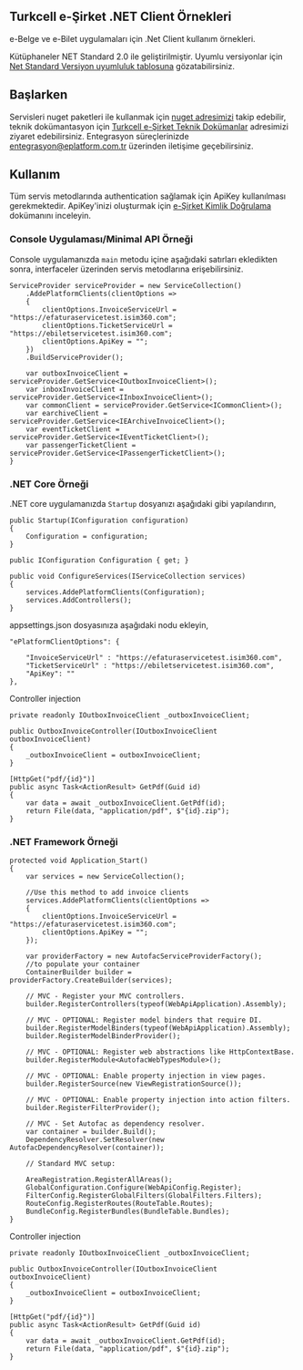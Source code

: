 ## Turkcell e-Şirket .NET Client Örnekleri

e-Belge ve e-Bilet uygulamaları için .Net Client kullanım örnekleri.

Kütüphaneler NET Standard 2.0 ile geliştirilmiştir. Uyumlu versiyonlar için [Net Standard Versiyon uyumluluk tablosuna](https://docs.microsoft.com/tr-tr/dotnet/standard/net-standard?tabs=net-standard-2-0#select-net-standard-version) gözatabilirsiniz.

## Başlarken
Servisleri nuget paketleri ile kullanmak için [nuget adresimizi](https://nuget.org/eplatform) takip edebilir, teknik dokümantasyon için  [Turkcell e-Şirket Teknik Dokümanlar](https://developer.turkcellesirket.com/) adresimizi ziyaret edebilirsiniz. Entegrasyon süreçlerinizde [entegrasyon@eplatform.com.tr](entegrasyon@eplatform.com.tr) üzerinden iletişime geçebilirsiniz.

## Kullanım

Tüm servis metodlarında authentication sağlamak için ApiKey kullanılması gerekmektedir.
ApiKey'inizi oluşturmak için [e-Şirket Kimlik Doğrulama](https://developer.turkcellesirket.com/pages/authentication.html) dokümanını inceleyin.

### Console Uygulaması/Minimal API Örneği

Console uygulamanızda `main` metodu içine aşağıdaki satırları ekledikten sonra, interfaceler üzerinden servis metodlarına erişebilirsiniz.

```
ServiceProvider serviceProvider = new ServiceCollection()
	.AddePlatformClients(clientOptions =>
	{
		clientOptions.InvoiceServiceUrl = "https://efaturaservicetest.isim360.com";
		clientOptions.TicketServiceUrl = "https://ebiletservicetest.isim360.com";
		clientOptions.ApiKey = "";
	})
	.BuildServiceProvider();

	var outboxInvoiceClient = serviceProvider.GetService<IOutboxInvoiceClient>();
	var inboxInvoiceClient = serviceProvider.GetService<IInboxInvoiceClient>();
	var commonClient = serviceProvider.GetService<ICommonClient>();
	var earchiveClient = serviceProvider.GetService<IEArchiveInvoiceClient>();
	var eventTicketClient = serviceProvider.GetService<IEventTicketClient>();
	var passengerTicketClient = serviceProvider.GetService<IPassengerTicketClient>();
}
```

### .NET Core Örneği

.NET core uygulamanızda `Startup` dosyanızı aşağıdaki gibi yapılandırın,

```
public Startup(IConfiguration configuration)
{
    Configuration = configuration;
}

public IConfiguration Configuration { get; }

public void ConfigureServices(IServiceCollection services)
{
    services.AddePlatformClients(Configuration);
    services.AddControllers();
}
```

appsettings.json dosyasınıza aşağıdaki nodu ekleyin,

```
"ePlatformClientOptions": {

	"InvoiceServiceUrl" : "https://efaturaservicetest.isim360.com",
	"TicketServiceUrl" : "https://ebiletservicetest.isim360.com",
	"ApiKey": ""
},
```

Controller injection

```
private readonly IOutboxInvoiceClient _outboxInvoiceClient;

public OutboxInvoiceController(IOutboxInvoiceClient outboxInvoiceClient)
{
    _outboxInvoiceClient = outboxInvoiceClient;
}

[HttpGet("pdf/{id}")]
public async Task<ActionResult> GetPdf(Guid id)
{
    var data = await _outboxInvoiceClient.GetPdf(id);
    return File(data, "application/pdf", $"{id}.zip");
}
```

### .NET Framework Örneği
```
protected void Application_Start()
{
    var services = new ServiceCollection();

    //Use this method to add invoice clients
    services.AddePlatformClients(clientOptions =>
    {
        clientOptions.InvoiceServiceUrl = "https://efaturaservicetest.isim360.com";
        clientOptions.ApiKey = "";
    });

    var providerFactory = new AutofacServiceProviderFactory();
    //to populate your container
    ContainerBuilder builder = providerFactory.CreateBuilder(services);

    // MVC - Register your MVC controllers.
    builder.RegisterControllers(typeof(WebApiApplication).Assembly);

    // MVC - OPTIONAL: Register model binders that require DI.
    builder.RegisterModelBinders(typeof(WebApiApplication).Assembly);
    builder.RegisterModelBinderProvider();

    // MVC - OPTIONAL: Register web abstractions like HttpContextBase.
    builder.RegisterModule<AutofacWebTypesModule>();

    // MVC - OPTIONAL: Enable property injection in view pages.
    builder.RegisterSource(new ViewRegistrationSource());

    // MVC - OPTIONAL: Enable property injection into action filters.
    builder.RegisterFilterProvider();

    // MVC - Set Autofac as dependency resolver.
    var container = builder.Build();
    DependencyResolver.SetResolver(new AutofacDependencyResolver(container));

    // Standard MVC setup:

    AreaRegistration.RegisterAllAreas();
    GlobalConfiguration.Configure(WebApiConfig.Register);
    FilterConfig.RegisterGlobalFilters(GlobalFilters.Filters);
    RouteConfig.RegisterRoutes(RouteTable.Routes);
    BundleConfig.RegisterBundles(BundleTable.Bundles);
}

```

Controller injection
```
private readonly IOutboxInvoiceClient _outboxInvoiceClient;

public OutboxInvoiceController(IOutboxInvoiceClient outboxInvoiceClient)
{
    _outboxInvoiceClient = outboxInvoiceClient;
}

[HttpGet("pdf/{id}")]
public async Task<ActionResult> GetPdf(Guid id)
{
    var data = await _outboxInvoiceClient.GetPdf(id);
    return File(data, "application/pdf", $"{id}.zip");
}
```